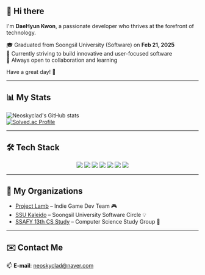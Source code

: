 ## 👋 Hi there  
I'm **DaeHyun Kwon**, a passionate developer who thrives at the forefront of technology.  

🎓 Graduated from Soongsil University (Software) on **Feb 21, 2025**  
🚀 Currently striving to build innovative and user-focused software  
💬 Always open to collaboration and learning  

Have a great day! 🤗  

---

## 📊 My Stats  
![Neoskyclad's GitHub stats](https://github-readme-stats.vercel.app/api?username=neoskyclad&show_icons=true&theme=synthwave)  
[![Solved.ac Profile](http://mazassumnida.wtf/api/v2/generate_badge?boj=neoskyclad)](https://solved.ac/profile/neoskyclad/)  

---

## 🛠️ Tech Stack  

<div align="center">
  
  <!-- Frontend -->
  <img src="https://img.shields.io/badge/Vue.js-35495E?style=for-the-badge&logo=vue.js&logoColor=4FC08D" />
  <img src="https://img.shields.io/badge/Vite-646CFF?style=for-the-badge&logo=vite&logoColor=white" />
  <img src="https://img.shields.io/badge/TailwindCSS-06B6D4?style=for-the-badge&logo=tailwindcss&logoColor=white" />

  <!-- Backend -->
  <img src="https://img.shields.io/badge/SpringBoot-6DB33F?style=for-the-badge&logo=springboot&logoColor=white" />
  <img src="https://img.shields.io/badge/MySQL-4479A1?style=for-the-badge&logo=mysql&logoColor=white" />

  <!-- Game Dev -->
  <img src="https://img.shields.io/badge/Unity-000000?style=for-the-badge&logo=unity&logoColor=white" />
  <img src="https://img.shields.io/badge/Unreal-313131?style=for-the-badge&logo=unrealengine&logoColor=white" />

</div>

---

## 🤝 My Organizations  
- [Project Lamb](https://github.com/ProjectLamb) – Indie Game Dev Team 🎮  
- [SSU Kaleido](https://github.com/SSUKaleido) – Soongsil University Software Circle 💡  
- [SSAFY 13th CS Study](https://github.com/2025-13th-18-CS) – Computer Science Study Group 📘  

---

## ✉️ Contact Me  
📫 **E-mail**: neoskyclad@naver.com  
